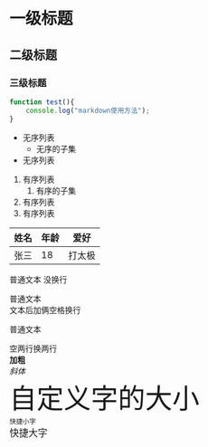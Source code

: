# 一级标题
## 二级标题
### 三级标题
```javascript
function test(){
    console.log("markdown使用方法");
}
```
- 无序列表
  - 无序的子集
- 无序列表
1. 有序列表
   1. 有序的子集
2. 有序列表
3. 有序列表
    
|姓名|年龄|爱好|
|---|---|---|
|张三|18|打太极|

普通文本
没换行

普通文本  
文本后加俩空格换行

普通文本

空两行换两行  
**加粗**  
*斜体*  
<font size=100>自定义字的大小</font>  
<small>快捷小字</small>  
<big>快捷大字</big>
